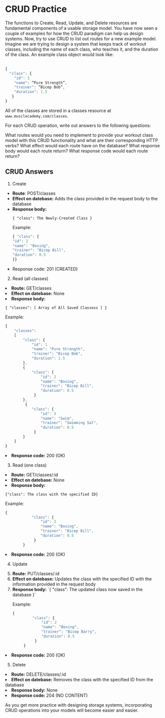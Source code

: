 <h1>CRUD Practice</h1>
The functions to Create, Read, Update, and Delete resources are fundamental components of a usable storage model. You have now seen a couple of examples for how the CRUD paradigm can help us design systems. Now, try to use CRUD to list out routes for a new example model. Imagine we are trying to design a system that keeps track of workout classes, including the name of each class, who teaches it, and the duration of the class. An example class object would look like:
<br>
<br>

```js
{
  "class": {
    "id": 1
    "name": “Pure Strength”,
    "trainer": “Bicep Bob”,
    "duration": 1.5
   }
}
```

All of the classes are stored in a classes resource at `www.musclecademy.com/classes`.

For each CRUD operation, write out answers to the following questions:

What routes would you need to implement to provide your workout class model with this CRUD functionality and what are their corresponding HTTP verbs?
What effect would each route have on the database?
What response body would each route return?
What response code would each route return?

<h2>CRUD Answers</h2>

1. Create
<ul>
  <li> <b>Route</b>: POST/classes </li>
   <li><b>Effect on datebase:</b> Adds the class provided in the request body to the database</li>
   <li><b>Response body:</b>

`{ "class": The Newly-Created Class }`

Example:

```js
{ "class": {
"id": 2
"name": "Boxing",
"trainer": "Bicep Bill",
"duration": 0.5
}}

```

</li>

<li>Response code: 201 (CREATED)</li>

</ul>

2. Read (all classes)
<li> <b>Route:</b> GET/classes</li>
<li> <b>Effect on datebase:</b> None</li>
<li> <b>Response body:</b>

`{ "classes": [ Array of All Saved Classess ] }`

Example:

```js
{
    "classes":
    [
        "class": {
            "id": 1
            "name": "Pure Strength",
            "trainer": "Bicep Bob",
            "duration": 1.5
        },
        {
            "class": {
                "id": 2
                "name": "Boxing",
                "trainer": "Bicep Bill",
                "duration": 0.5
             }
        },
         {
            "class": {
                "id": 3
                "name": "Swim",
                "trainer": "Swimming Sal",
                "duration": 0.5
             }
        }
    ]
}
```

</li>

<li><b>Response code:</b> 200 (OK)</li>

3. Read (one class)
<li> <b>Route:</b> GET/classes/:id</li>
<li> <b>Effect on datebase:</b> None</li>
<li> <b>Response body:</b>

`{"class": The class with the specified ID}`

Example:

```js
{
            "class": {
                "id": 2
                "name": "Boxing",
                "trainer": "Bicep Bill",
                "duration": 0.5
             }
        }
```

</li>
<li><b>Response code:</b> 200 (OK)</li>

4. Update
   <li><b>Route:</b> PUT/classes/:id</li>
   <li><b>Effect on datebase:</b> Updates the class with the specified ID with the information provided in the request body</li>
   <li><b>Response body:</b>
   `{ "class": The updated class now saved in the database }`

   Example:

   ```js
   {
            "class": {
                "id": 2
                "name": "Boxing",
                "trainer": "Bicep Barry",
                "duration": 0.5
             }
        }
   ```

   </li>

<li><b>Response code:</b> 200 (OK)</li>

5. Delete
<li> <b>Route:</b> DELETE/classes/:id</li>
<li> <b>Effect on datebase:</b> Removes the class with the specified ID from the database</li>
<li> <b>Response body:</b> None</li>
<li> <b>Response code: </b> 204 (NO CONTENT)</li>

As you get more practice with designing storage systems, incorporating CRUD operations into your models will become easier and easier.
